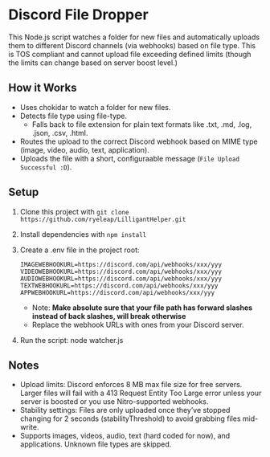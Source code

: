 # Discord File Dropper

This Node.js script watches a folder for new files and automatically uploads them to different Discord channels (via webhooks) based on file type. This is TOS compliant and cannot upload file exceeding defined limits (though the limits can change based on server boost level.)

## How it Works
- Uses chokidar to watch a folder for new files.
- Detects file type using file-type.  
  - Falls back to file extension for plain text formats like .txt, .md, .log, .json, .csv, .html.
- Routes the upload to the correct Discord webhook based on MIME type (image, video, audio, text, application).
- Uploads the file with a short, configuraable message (`File Upload Successful :D`).

## Setup
1. Clone this project with ```git clone https://github.com/ryeleap/LilligantHelper.git``` 
2. Install dependencies with ```npm install```
3. Create a .env file in the project root:
   ```FOLDERPATH=C:/InsertFolderPathHere
   IMAGEWEBHOOKURL=https://discord.com/api/webhooks/xxx/yyy
   VIDEOWEBHOOKURL=https://discord.com/api/webhooks/xxx/yyy
   AUDIOWEBHOOKURL=https://discord.com/api/webhooks/xxx/yyy
   TEXTWEBHOOKURL=https://discord.com/api/webhooks/xxx/yyy
   APPWEBHOOKURL=https://discord.com/api/webhooks/xxx/yyy
   ```

   - Note: **Make absolute sure that your file path has forward slashes instead of back slashes, will break otherwise**
   - Replace the webhook URLs with ones from your Discord server.

4. Run the script:
   node watcher.js

## Notes
- Upload limits: Discord enforces 8 MB max file size for free servers. Larger files will fail with a 413 Request Entity Too Large error unless your server is boosted or you use Nitro-supported webhooks.  
- Stability settings: Files are only uploaded once they’ve stopped changing for 2 seconds (stabilityThreshold) to avoid grabbing files mid-write.  
- Supports images, videos, audio, text (hard coded for now), and applications. Unknown file types are skipped.  
